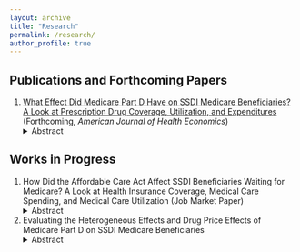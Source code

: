 ```yaml
---
layout: archive
title: "Research"
permalink: /research/
author_profile: true
---
```



## Publications and Forthcoming Papers
1. [What Effect Did Medicare Part D Have on SSDI Medicare Beneficiaries? A Look at Prescription Drug Coverage, Utilization, and Expenditures](https://doi.org/10.1086/724795) (Forthcoming, *American Journal of Health Economics*)
   <details><summary>Abstract</summary>   
   Medicare Part D expanded public prescription drug insurance coverage to millions of Social Security Disability Insurance (SSDI) Medicare beneficiaries. Using difference-indifferences estimation and data from the Medical Expenditure Panel Survey, I estimate the effect of Medicare Part D on the prescription drug coverage, utilization, and expenditures of this understudied group. I estimate that the policy increased prescription drug coverage by 18 percentage points and decreased annual out-of-pocket prescription drug expenditure by \$526 (a decrease of 42 percent from the pre-reform mean). Additionally, the estimates suggest modest substitution away from private prescription drug coverage (decrease of 5.7 percentage points) and little decrease in annual private insurance prescription drug expenditure (\$31). This would suggest large welfare gains from the policy for the Part D eligible SSDI population.
   </details>

## Works in Progress
1. How Did the Affordable Care Act Affect SSDI Beneficiaries Waiting for Medicare? A Look at Health Insurance Coverage, Medical Care Spending, and Medical Care Utilization (Job Market Paper)  
   <details><summary>Abstract</summary>
   The introduction of the Affordable Care Act ushered in significant changes to the U.S. health insurance landscape. One group that stood to benefit was Social Security Disability Insurance (SSDI) beneficiaries. SSDI beneficiaries can receive Medicare coverage, but they must wait two years after SSDI entitlement before coverage begins. During the two-year waiting period, SSDI beneficiaries must get health insurance from other sources.  An open question is whether SSDI beneficiaries have adequate options during the waiting period. With the health insurance expansions brought on by the Affordable Care Act, SSDI beneficiaries in the waiting period may have experienced increased health insurance access. In this study, I use difference-in-difference-in-differences estimation and data from the American Community Survey and the Medical Expenditure Panel Survey to understand the effects of the Affordable Care Act on this group. I expect individuals experienced increases in health insurance coverage, medical care utilization, and medical care spending. Preliminary descriptive evidence suggests large gains in health insurance coverage from both the Medicaid expansions and the individual market reforms.</p>
   </details>
2. Evaluating the Heterogeneous Effects and Drug Price Effects of Medicare Part D on SSDI Medicare Beneficiaries
   <details><summary>Abstract</summary>
   I investigate additional effects of the the Medicare Part D expansion on Medicare-eligible SSDI beneficiaries. I look more closely at effects on specific kinds of drugs, such as insulin, antidepressants, and cancer medications. Additionally, I look at the heterogeneous effects of the policy across this group based on the observables in the MEPS data. Lastly, I investigate the changes to prices of prescription drugs used by these individuals.</p>
   </details>
